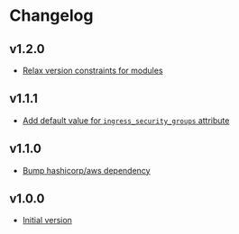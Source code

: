 # Changelog

## v1.2.0

- [Relax version constraints for modules](https://github.com/babbel/terraform-aws-alb-for-vpc-internal-requests/pull/18)

## v1.1.1

- [Add default value for `ingress_security_groups` attribute](https://github.com/babbel/terraform-aws-alb-for-vpc-internal-requests/pull/14)

## v1.1.0

- [Bump hashicorp/aws dependency](https://github.com/babbel/terraform-aws-alb-for-vpc-internal-requests/pull/10)

## v1.0.0

- [Initial version](https://github.com/babbel/terraform-aws-alb-for-vpc-internal-requests/pull/1)
